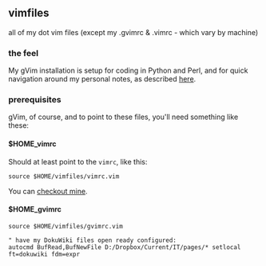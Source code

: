 ## vimfiles
all of my dot vim files (except my .gvimrc &amp; .vimrc - which vary by machine)

### the feel
My gVim installation is setup for coding in Python and Perl, and for quick navigation around my personal notes, as described [here](http://momentary.eu/2013/12/super-charged-it-organisation-with-gvim/).

### prerequisites
gVim, of course, and to point to these files, you'll need something like these:

#### $HOME\_vimrc
Should at least point to the `vimrc`, like this:

```vim
source $HOME/vimfiles/vimrc.vim
```

You can [checkout mine](http://it.momentary.eu/lib/exe/fetch.php?media=cross_platform:vimrc_win32.vim).

#### $HOME\_gvimrc

```vim
source $HOME/vimfiles/gvimrc.vim

" have my DokuWiki files open ready configured:
autocmd BufRead,BufNewFile D:/Dropbox/Current/IT/pages/* setlocal ft=dokuwiki fdm=expr
```

[//]: # ( vim: set tw=0 ft=ghmarkdown fdm=expr fdl=3: )
